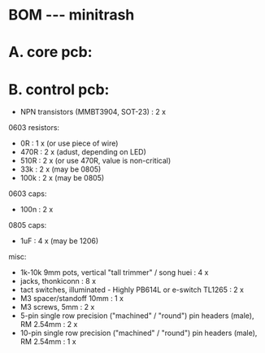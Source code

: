 
BOM --- minitrash
=================



A. core pcb:
=================




B. control pcb:
=================

- NPN transistors (MMBT3904, SOT-23) : 2 x

0603 resistors:

- 0R   : 1 x (or use piece of wire)
- 470R : 2 x (adust, depending on LED)
- 510R : 2 x (or use 470R, value is non-critical)
- 33k  : 2 x (may be 0805)
- 100k : 2 x (may be 0805)

0603 caps:

- 100n : 2 x

0805 caps: 

- 1uF  : 4 x (may be 1206)

misc: 

- 1k-10k 9mm pots, vertical "tall trimmer" / song huei : 4 x 
- jacks, thonkiconn : 8 x
- tact switches, illuminated - Highly PB614L or e-switch TL1265 : 2 x
- M3 spacer/standoff 10mm : 1 x
- M3 screws, 5mm : 2 x
-  5-pin single row precision ("machined" / "round") pin headers (male), RM 2.54mm : 2 x
- 10-pin single row precision ("machined" / "round") pin headers (male), RM 2.54mm : 1 x
